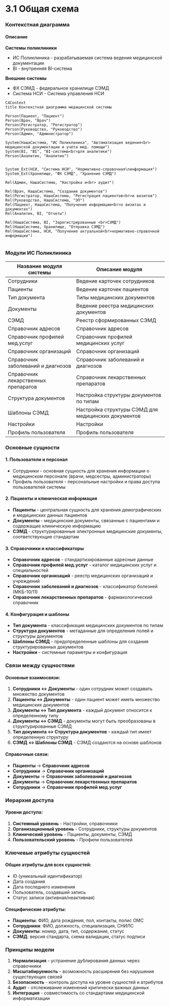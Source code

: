 # 3.1 Общая схема

### Контекстная диаграмма

#### Описание

**Системы поликлиники**

* ИС Поликлиника - разрабатываемая система ведения медицинской документации
* &#x20;BI - внутренняя BI-система&#x20;

**Внешние системы**

* ФХ СЭМД - федеральное хранилище СЭМД
* Система НСИ - Система управления НСИ&#x20;



```mermaid
C4Context
title Контекстная диаграмма медицинской системы

Person(Пациент, "Пациент")
Person(Врач, "Врач")
Person(Регистратор, "Регистратор")
Person(Руководство, "Руководство")
Person(Админ, "Администратор")

System(НашаСистема, "ИС Поликлиника", "Автоматизация ведения<br> медицинской документации и учета мед. помощи")
System(BI, "BI", "BI-система<br>для аналитики")
Person(Аналитик, "Аналитик")


System_Ext(НСИ, "Система НСИ", "Нормативно-справочная\nинформация")
System_Ext(Хранилище, "ФХ СЭМД", "Хранение СЭМД")

Rel(Админ, НашаСистема, "Настройка и<br> аудит")

Rel(Врач, НашаСистема, "Создание документов")
Rel(Регистратор, НашаСистема, "Регистрация пациентов<br>и визитов")
Rel(Руководство, НашаСистема, "ЭП")
Rel(Пациент, НашаСистема, "Получение информации<br>о визитах и документах")
Rel(Аналитик, BI, "Отчеты")

Rel(НашаСистема, BI, "Зарегистрированные <br>СЭМД")
Rel(НашаСистема, Хранилище, "Отправка СЭМД")
Rel(НашаСистема, НСИ, "Получение актуальной<br>нормативно-справочной информации")


```



### Модули ИС Поликлиника



| Название модуля системы             | Описание модуля                                     |
| ----------------------------------- | --------------------------------------------------- |
| Сотрудники                          | Ведение карточек сотрудников                        |
| Пациенты                            | Ведение карточек пациентов                          |
| Тип документа                       | Типы медицинских документов                         |
| Документы                           | Ведение реестра медицинских документов              |
| СЭМД                                | Реестр сформированных СЭМД                          |
| Справочник адресов                  | Справочник адресов                                  |
| Справочник профилей мед.услуг       | Справочник профилей медицинских услуг               |
| Справочник организаций              | Справочник организаций                              |
| Справочник заболеваний и диагнозов  | Справочник заболеваний и диагнозов                  |
| Справочник лекарственных препаратов | Справочник лекарственных препаратов                 |
| Структура документов                | Настройка структуры документов по типам             |
| Шаблоны СЭМД                        | Настройка структуры СЭМД для медицинских документов |
| Настройки                           | Настройки                                           |
| Профиль пользователя                | Профиль пользователя                                |



### Основные сущности

#### 1. Пользователи и персонал

* Сотрудники - основная сущность для хранения информации о медицинском персонале (врачи, медсестры, администраторы)
* Профиль пользователя - персональные настройки и права доступа пользователей системы

#### 2. Пациенты и клиническая информация

* **Пациенты** - центральная сущность для хранения демографических и медицинских данных пациентов
* **Документы** - медицинские документы, связанные с пациентами и содержащие клиническую информацию
* **СЭМД** - структурированные электронные медицинские документы, соответствующие стандартам

#### 3. Справочники и классификаторы

* **Справочник адресов** - стандартизированные адресные данные
* **Справочник профилей мед.услуг** - каталог медицинских услуг и специальностей
* **Справочник организаций** - реестр медицинских организаций и учреждений
* **Справочник заболеваний и диагнозов** - классификатор болезней (МКБ-10/11)
* **Справочник лекарственных препаратов** - фармакологический справочник

#### 4. Конфигурация и шаблоны

* **Тип документа** - классификация медицинских документов по типам
* **Структура документов** - метаданные для определения полей и структуры документов
* **Шаблоны СЭМД** - предопределенные шаблоны для создания структурированных документов
* **Настройки** - системные параметры и конфигурация

### Связи между сущностями

#### Основные взаимосвязи:

1. **Сотрудники ↔ Документы** - один сотрудник может создавать множество документов
2. **Пациенты ↔ Документы** - один пациент может иметь множество медицинских документов
3. **Документы ↔ Тип документа** - каждый документ относится к определенному типу
4. **Документы ↔ СЭМД** - документы могут быть преобразованы в структурированные СЭМД
5. **Тип документа ↔ Структура документов** - каждый тип имеет определенную структуру
6. **СЭМД ↔ Шаблоны СЭМД** - СЭМД создаются на основе шаблонов

#### Справочные связи:

* **Пациенты** → **Справочник адресов**
* **Сотрудники** → **Справочник организаций**
* **Документы** → **Справочник заболеваний и диагнозов**
* **Документы** → **Справочник лекарственных препаратов**
* **Сотрудники** → **Справочник профилей мед.услуг**

### Иерархия доступа

#### Уровни доступа:

1. **Системный уровень** - Настройки, справочники
2. **Организационный уровень** - Сотрудники, структуры документов
3. **Клинический уровень** - Пациенты, документы, СЭМД
4. **Пользовательский уровень** - Профили пользователей

### Ключевые атрибуты сущностей

#### Общие атрибуты для всех сущностей:

* ID (уникальный идентификатор)
* Дата создания
* Дата последнего изменения
* Пользователь, создавший запись
* Статус записи (активная/неактивная)

#### Специфические атрибуты:

* **Пациенты**: ФИО, дата рождения, пол, контакты, полис ОМС
* **Сотрудники**: ФИО, должность, специализация, СНИЛС
* **Документы**: номер, дата, тип, содержание, статус
* **СЭМД**: версия стандарта, схема валидации, статус подписи

### Принципы модели

1. **Нормализация** - устранение дублирования данных через справочники
2. **Масштабируемость** - возможность расширения без нарушения существующих связей
3. **Безопасность** - контроль доступа на уровне сущностей и атрибутов
4. **Аудит** - отслеживание изменений критически важных данных
5. **Интеграция** - совместимость со стандартами медицинской информатизации

